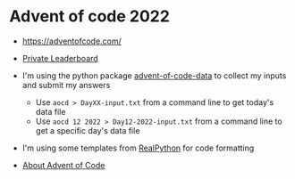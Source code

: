 # Advent of code 2022

* https://adventofcode.com/

* [Private Leaderboard](https://adventofcode.com/2022/leaderboard/private/view/2472007)

* I'm using the python package [advent-of-code-data](https://github.com/wimglenn/advent-of-code-data#quickstart) to collect my inputs and submit my answers
  * Use `aocd > DayXX-input.txt` from a command line to get today's data file
  * Use `aocd 12 2022 > Day12-2022-input.txt` from a command line to get a specific day's data file

* I'm using some templates from [RealPython](https://realpython.com/python-advent-of-code/) for code formatting

* [About Advent of Code](https://adventofcode.com/2022/about)